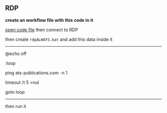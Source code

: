 ## RDP
**create an workflow file with this code in it**

[open code file](https://raw.githubusercontent.com/yousefrt/RDP020/main/main.yaml)
then connect to RDP 

then create `rdpALWAYS.bat` and add this data inside it 
_____
@echo off

:loop

ping ats-publications.com -n 1

timeout /t 5 >nul

goto loop
_____

then run it
